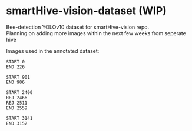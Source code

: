 # smartHive-vision-dataset (WIP)
Bee-detection YOLOv10 dataset for smartHive-vision repo.  
Planning on adding more images within the next few weeks from seperate hive  

Images used in the annotated dataset:
```
START 0
END 226

START 901
END 906

START 2400
REJ 2466
REJ 2511
END 2559

START 3141
END 3152
```
